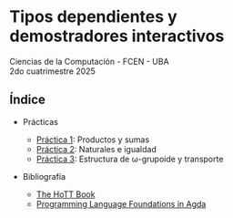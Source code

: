 # Tipos dependientes y demostradores interactivos

Ciencias de la Computación - FCEN - UBA\
2do cuatrimestre 2025

## Índice

- Prácticas

  - [Práctica 1](prácticas/p01): Productos y sumas
  - [Práctica 2](prácticas/p02): Naturales e igualdad
  - [Práctica 3](prácticas/p03): Estructura de ω-grupoide y transporte

- Bibliografía

  - [The HoTT Book](https://homotopytypetheory.org/book/)
  - [Programming Language Foundations in Agda](https://plfa.inf.ed.ac.uk/22.08/)

